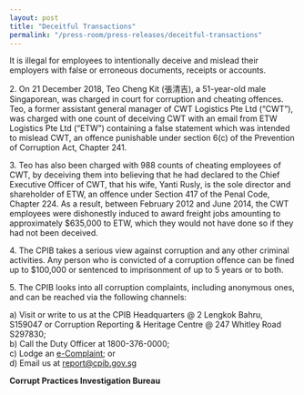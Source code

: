```yaml
---
layout: post
title: "Deceitful Transactions"
permalink: "/press-room/press-releases/deceitful-transactions"
---
```

It is illegal for employees to intentionally deceive and mislead their employers with false or erroneous documents, receipts or accounts.  

2\.          On 21 December 2018, Teo Cheng Kit (張清吉), a 51-year-old male Singaporean, was charged in court for corruption and cheating offences.  Teo, a former assistant general manager of CWT Logistics Pte Ltd (“CWT”), was charged with one count of deceiving CWT with an email from ETW Logistics Pte Ltd (“ETW”) containing a false statement which was intended to mislead CWT, an offence punishable under section 6(c) of the Prevention of Corruption Act, Chapter 241.

3\.          Teo has also been charged with 988 counts of cheating employees of CWT, by deceiving them into believing that he had declared to the Chief Executive Officer of CWT, that his wife, Yanti Rusly, is the sole director and shareholder of ETW, an offence under Section 417 of the Penal Code, Chapter 224. As a result, between February 2012 and June 2014, the CWT employees were dishonestly induced to award freight jobs amounting to approximately $635,000 to ETW, which they would not have done so if they had not been deceived. 
 
4\.    The CPIB takes a serious view against corruption and any other criminal activities.  Any person who is convicted of a corruption offence can be fined up to $100,000 or sentenced to imprisonment of up to 5 years or to both. 

5\.    The CPIB looks into all corruption complaints, including anonymous ones, and can be reached via the following channels:

a) Visit or write to us at the CPIB Headquarters @ 2 Lengkok Bahru, S159047 or Corruption Reporting & Heritage Centre @ 247 Whitley Road S297830;<br />
b) Call the Duty Officer at 1800-376-0000;<br />
c) Lodge an [e-Complaint](/e-services/e-complaint-for-corrupt-conduct); or<br>
d) Email us at <a class="spamspan" href="mailto:report@cpib.gov.sg">report@cpib.gov.sg</a>

**Corrupt Practices Investigation Bureau**
